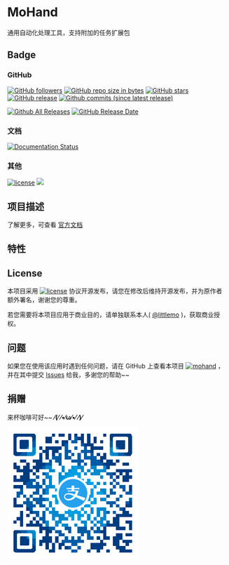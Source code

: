 # MoHand

通用自动化处理工具，支持附加的任务扩展包

## Badge

### GitHub

[![GitHub followers](https://img.shields.io/github/followers/littlemo.svg?label=github%20follow)](https://github.com/littlemo)
[![GitHub repo size in bytes](https://img.shields.io/github/repo-size/littlemo/mohand.svg)](https://github.com/littlemo/mohand)
[![GitHub stars](https://img.shields.io/github/stars/littlemo/mohand.svg?label=github%20stars)](https://github.com/littlemo/mohand)
[![GitHub release](https://img.shields.io/github/release/littlemo/mohand.svg)](https://github.com/littlemo/mohand/releases)
[![Github commits (since latest release)](https://img.shields.io/github/commits-since/littlemo/mohand/latest.svg)](https://github.com/littlemo/mohand)

[![Github All Releases](https://img.shields.io/github/downloads/littlemo/mohand/total.svg)](https://github.com/littlemo/mohand/releases)
[![GitHub Release Date](https://img.shields.io/github/release-date/littlemo/mohand.svg)](https://github.com/littlemo/mohand/releases)

### 文档

[![Documentation Status](https://readthedocs.org/projects/mohand/badge/?version=latest)](http://mohand.readthedocs.io/zh_CN/latest/?badge=latest)

### 其他

[![license](https://img.shields.io/github/license/littlemo/mohand.svg)](https://github.com/littlemo/mohand)
[![](https://img.shields.io/badge/bitcoin-donate-green.svg)](https://keybase.io/littlemo)

## 项目描述

了解更多，可查看 [官方文档](http://mohand.rtfd.io)

## 特性


## License

本项目采用 [![license](https://img.shields.io/github/license/littlemo/mohand.svg)](https://github.com/littlemo/mohand) 协议开源发布，请您在修改后维持开源发布，并为原作者额外署名，谢谢您的尊重。

若您需要将本项目应用于商业目的，请单独联系本人( [@littlemo](https://github.com/littlemo) )，获取商业授权。

## 问题

如果您在使用该应用时遇到任何问题，请在 GitHub 上查看本项目 [![mohand](https://img.shields.io/badge/Repo-MoHand-brightgreen.svg)](https://github.com/littlemo/mohand) ，并在其中提交 [Issues](https://github.com/littlemo/mohand/issues) 给我，多谢您的帮助~~

## 捐赠

来杯咖啡可好~~ **⁄(⁄ ⁄•⁄ω⁄•⁄ ⁄)⁄**

![支付宝](https://github.com/littlemo/moear/blob/master/docs/source/intro/images/donate/alipay.png "来杯咖啡可好~")
